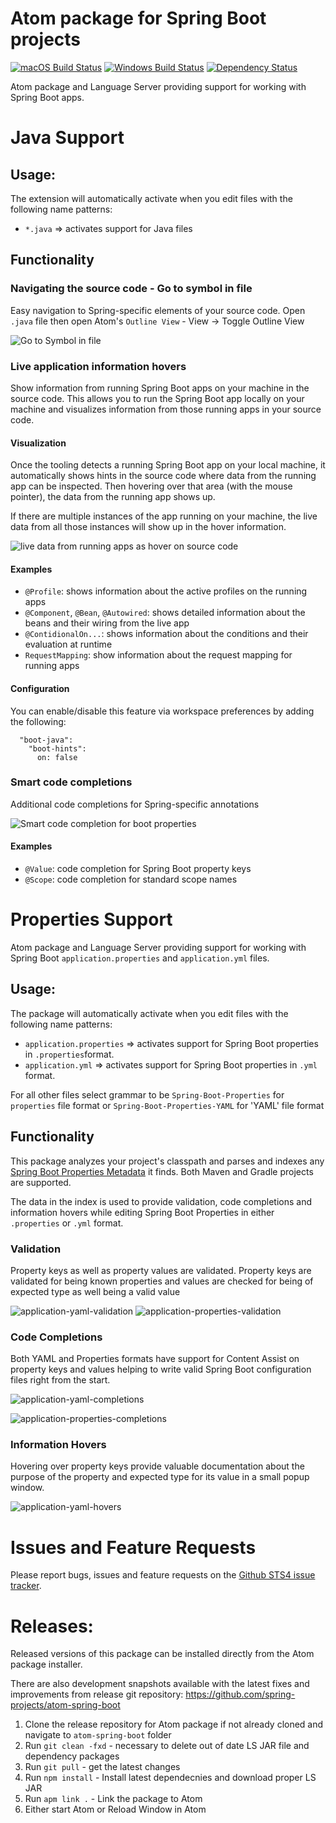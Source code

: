 # Atom package for Spring Boot projects

[![macOS Build Status](https://travis-ci.org/spring-projects/atom-spring-boot.svg?branch=master)](https://travis-ci.org/spring-projects/atom-spring-boot) [![Windows Build Status](https://ci.appveyor.com/api/projects/status/1jvknxt9jhykgrxo?svg=true)](https://ci.appveyor.com/project/spring-projects/atom-spring-boot/branch/master) [![Dependency Status](https://david-dm.org/spring-projects/atom-spring-boot.svg)](https://david-dm.org/spring-projects/atom-spring-boot)

Atom package and Language Server providing support for working with Spring Boot apps.

# Java Support

## Usage:

The extension will automatically activate when you edit files with the following
name patterns:

 - `*.java` => activates support for Java files

## Functionality

### Navigating the source code - Go to symbol in file
Easy navigation to Spring-specific elements of your source code. Open `.java` file then open Atom's `Outline View` - View -> Toggle Outline View

![Go to Symbol in file][screenshot-navigation]

### Live application information hovers
Show information from running Spring Boot apps on your machine in the source code. This allows you to run the Spring Boot app locally on your machine and visualizes information from those running apps in your source code.

#### Visualization
Once the tooling detects a running Spring Boot app on your local machine, it automatically shows hints in the source code where data from the running app can be inspected. Then hovering over that area (with the mouse pointer), the data from the running app shows up.

If there are multiple instances of the app running on your machine, the live data from all those instances will show up in the hover information.

![live data from running apps as hover on source code][screenshot-live-hovers]

#### Examples
* `@Profile`: shows information about the active profiles on the running apps
* `@Component`, `@Bean`, `@Autowired`: shows detailed information about the beans and their wiring from the live app
* `@ContidionalOn...`: shows information about the conditions and their evaluation at runtime
* `RequestMapping`: show information about the request mapping for running apps

#### Configuration
You can enable/disable this feature via workspace preferences by adding the following:
```
  "boot-java":
    "boot-hints":
      on: false

```

### Smart code completions
Additional code completions for Spring-specific annotations

![Smart code completion for boot properties][screenshot-code-completion]

#### Examples
* `@Value`: code completion for Spring Boot property keys
* `@Scope`: code completion for standard scope names

# Properties Support

Atom package and Language Server providing support for working with Spring Boot 
`application.properties` and `application.yml` files.

## Usage:

The package will automatically activate when you edit files with the following
name patterns:

 - `application.properties` => activates support for Spring Boot properties in `.properties`format.
 - `application.yml` =>  activates support for Spring Boot properties in `.yml` format.

For all other files select grammar to be `Spring-Boot-Properties` for `properties` file format or `Spring-Boot-Properties-YAML` for 'YAML' file format

## Functionality

This package analyzes your project's classpath and parses and indexes any [Spring Boot
Properties Metadata](https://docs.spring.io/spring-boot/docs/current/reference/html/configuration-metadata.html) it finds. Both Maven and Gradle projects are supported.

The data in the index is used to provide validation, code completions and information
hovers while editing Spring Boot Properties in either `.properties` or `.yml` format.

### Validation

Property keys as well as property values are validated. Property keys are validated for being known properties and values are checked for being of expected type as well being a valid value

![application-yaml-validation][yaml-validation]
![application-properties-validation][properties-validation]

### Code Completions

Both YAML and Properties formats have support for Content Assist on property keys and values helping to write valid Spring Boot configuration files right from the start.

![application-yaml-completions][yaml-completion]

![application-properties-completions][properties-completion]

### Information Hovers

Hovering over property keys provide valuable documentation about the purpose of the property and expected type for its value in a small popup window.

![application-yaml-hovers][yaml-hovers]

# Issues and Feature Requests

Please report bugs, issues and feature requests on the [Github STS4 issue tracker](https://github.com/spring-projects/sts4/issues). 


# Releases:

Released versions of this package can be installed directly from the Atom package installer.

There are also development snapshots available with the latest fixes and improvements from release git repository: https://github.com/spring-projects/atom-spring-boot 
1. Clone the release repository for Atom package if not already cloned and navigate to `atom-spring-boot` folder
2. Run `git clean -fxd` - necessary to delete out of date LS JAR file and dependency packages
3. Run `git pull` - get the latest changes
3. Run `npm install` - Install latest dependecnies and download proper LS JAR
4. Run `apm link .` - Link the package to Atom
5. Either start Atom or Reload Window in Atom 

[screenshot-live-hovers]: https://raw.githubusercontent.com/spring-projects/sts4/4167094ab94a05657fe4b495770bf93ce3a1585f/atom-extensions/atom-spring-boot/readme-imgs/screenshot-live-hovers.png
[screenshot-code-completion]: https://raw.githubusercontent.com/spring-projects/sts4/874c74f3bae0dd08250aeceb46ae5cc2ca720096/atom-extensions/atom-spring-boot/readme-imgs/screenshot-code-completion.png
[screenshot-navigation]: https://raw.githubusercontent.com/spring-projects/sts4/4167094ab94a05657fe4b495770bf93ce3a1585f/atom-extensions/atom-spring-boot/readme-imgs/screenshot-navigation-in-file.png

[yaml-completion]: https://raw.githubusercontent.com/spring-projects/sts4/874c74f3bae0dd08250aeceb46ae5cc2ca720096/atom-extensions/atom-spring-boot/readme-imgs/yaml-completion.png
[properties-completion]: https://raw.githubusercontent.com/spring-projects/sts4/874c74f3bae0dd08250aeceb46ae5cc2ca720096/atom-extensions/atom-spring-boot/readme-imgs/properties-completion.png
[yaml-validation]: https://raw.githubusercontent.com/spring-projects/sts4/874c74f3bae0dd08250aeceb46ae5cc2ca720096/atom-extensions/atom-spring-boot/readme-imgs/yaml-validation.png
[properties-validation]: https://raw.githubusercontent.com/spring-projects/sts4/874c74f3bae0dd08250aeceb46ae5cc2ca720096/atom-extensions/atom-spring-boot/readme-imgs/properties-validation.png
[yaml-hovers]: https://raw.githubusercontent.com/spring-projects/sts4/874c74f3bae0dd08250aeceb46ae5cc2ca720096/atom-extensions/atom-spring-boot/readme-imgs/yaml-hovers.png
